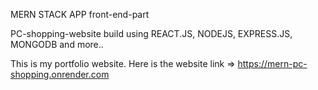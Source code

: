 MERN STACK APP front-end-part


PC-shopping-website build using REACT.JS, NODEJS, EXPRESS.JS, MONGODB and more..

This is my portfolio website.
Here is the website link => https://mern-pc-shopping.onrender.com
